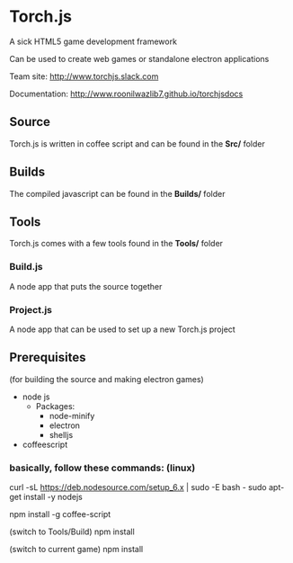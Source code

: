 # Torch.js
A sick HTML5 game development framework

Can be used to create web games or standalone electron applications

Team site: http://www.torchjs.slack.com

Documentation: http://www.roonilwazlib7.github.io/torchjsdocs

## Source
Torch.js is written in coffee script and can be found in the <b>Src/</b> folder

## Builds
The compiled javascript can be found in the <b>Builds/</b> folder

## Tools
Torch.js comes with a few tools found in the <b>Tools/</b> folder

### Build.js
A node app that puts the source together

### Project.js
A node app that can be used to set up a new Torch.js project

## Prerequisites
(for building the source and making electron games)

* node js
    * Packages:
        * node-minify
        * electron
        * shelljs
* coffeescript

### basically, follow these commands: (linux)
curl -sL https://deb.nodesource.com/setup_6.x | sudo -E bash -
sudo apt-get install -y nodejs

npm install -g coffee-script

(switch to Tools/Build) npm install

(switch to current game) npm install
